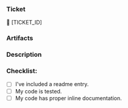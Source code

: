 ### Ticket
🎫 [TICKET_ID] <!-- Ticket ID, if there's any put it between brackets -->

### Artifacts <!-- if applicable-->
<!-- 🎥 screencast or 📷 screenshots -->

### Description
<!-- Please describe what you have changed or added -->
<!-- What types of changes does your code introduce? -->
<!-- Bug fix (non-breaking change which fixes an issue) -->
<!-- New feature (non-breaking change which adds functionality) -->
<!-- Include any important information for reviewers -->
<!-- Etc, etc, etc -->

### Checklist:
- [ ] I've included a readme entry. <!-- Confirm that it includes the ticket ID -->
- [ ] My code is tested. <!-- Check that tests are passing and DO NOT merge if they're failing. -->
- [ ] My code has proper inline documentation.
